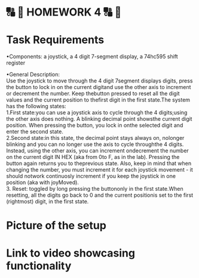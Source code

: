 # :capital_abcd: :1234: HOMEWORK 4 :capital_abcd: :1234:  

# Task Requirements

•Components: a  joystick,  a  4  digit  7-segment  display,  a  74hc595  shift register  

•General Description:  
Use the joystick to move through the 4 digit 7segment displays digits, press the button to lock in on the current digitand use the other axis to increment or decrement the number.  Keep thebutton pressed to reset all the digit values and the current position to thefirst digit in the first state.The system has the following states:  
1.First state:you can use a joystick axis to cycle through the 4 digits;using the other axis does nothing.  A blinking decimal point showsthe current digit position.  When pressing the button, you lock in onthe selected digit and enter the second state.  
2.Second state:in this state, the decimal point stays always on, nolonger blinking and you can no longer use the axis to cycle throughthe  4  digits.   Instead,  using  the  other  axis,  you  can  increment  ondecrement  the  number  on  the  current  digit  IN  HEX  (aka  from  0to F, as in the lab).  Pressing the button again returns you to theprevious state.  Also, keep in mind that when changing the number, you  must  increment  it  for  each  joystick  movement  -  it  should  notwork continuosly increment if you keep the joystick in one position (aka with joyMoved).  
3.  Reset:  toggled by long pressing the buttononly in the first state.When resetting, all the digits go back to 0 and the current positionis set to the first (rightmost) digit, in the first state.

#  Picture of the setup


# Link to video showcasing functionality
